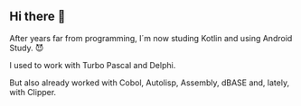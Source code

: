 ## Hi there 👋

After years far from programming, I´m now studing Kotlin and using Android Study. 😈

I used to work with Turbo Pascal and Delphi. 

But also already worked with Cobol, Autolisp, Assembly, dBASE and, lately, with Clipper.
